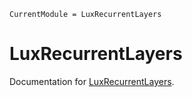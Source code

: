```@meta
CurrentModule = LuxRecurrentLayers
```

# LuxRecurrentLayers

Documentation for [LuxRecurrentLayers](https://github.com/MartinuzziFrancesco/LuxRecurrentLayers.jl).

